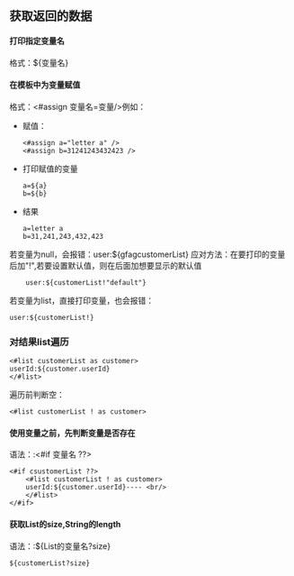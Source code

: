 ## 获取返回的数据

#### 打印指定变量名
格式：${变量名}

#### 在模板中为变量赋值
格式：<#assign 变量名=变量/>例如：

* 赋值：

      <#assign a="letter a" />
      <#assign b=31241243432423 />
* 打印赋值的变量

      a=${a}
      b=${b}

* 结果 

      a=letter a
      b=31,241,243,432,423

若变量为null，会报错：user:${gfagcustomerList}
应对方法：在要打印的变量后加"!",若要设置默认值，则在后面加想要显示的默认值

        user:${customerList!"default"}
若变量为list，直接打印变量，也会报错：

	user:${customerList!}

### 对结果list遍历
	<#list customerList as customer>
	userId:${customer.userId}
	</#list>
遍历前判断空：

	<#list customerList ! as customer>

#### 使用变量之前，先判断变量是否存在
语法：:<#if 变量名 ??>

	<#if csustomerList ??>
	    <#list customerList ! as customer>
	    userId:${customer.userId}---- <br/>
	    </#list>
	</#if>

#### 获取List的size,String的length
语法：:${List的变量名?size}

	${customerList?size}
